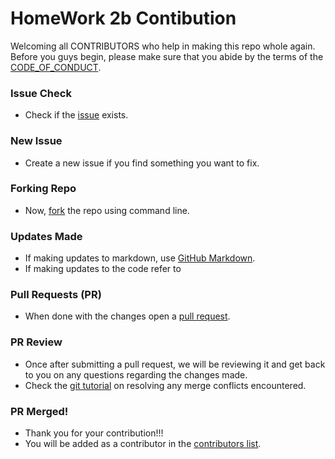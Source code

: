 # HomeWork 2b Contibution

Welcoming all CONTRIBUTORS who help in making this repo whole again.
Before you guys begin, please make sure that you abide by the terms of the [CODE_OF_CONDUCT](https://github.com/bradley-erickson/f21-se-hw2b/blob/main/CODE_OF_CONDUCT.md).

### Issue Check
- Check if the [issue](https://github.com/bradley-erickson/f21-se-hw2b/issues) exists.

### New Issue
- Create a new issue if you find something you want to fix.

### Forking Repo
- Now, [fork](https://docs.github.com/en/get-started/quickstart/fork-a-repo#fork-an-example-repository) the repo using command line.

### Updates Made
- If making updates to markdown, use [GitHub Markdown](https://github.com/github/docs/blob/main/contributing/content-markup-reference.md).
- If making updates to the code refer to 

### Pull Requests (PR)
- When done with the changes open a [pull request](https://github.com/bradley-erickson/f21-se-hw2b/pulls).

### PR Review
- Once after submitting a pull request, we will be reviewing it and get back to you on any questions regarding the changes made.
- Check the [git tutorial](https://lab.github.com/githubtraining/managing-merge-conflicts) on resolving any merge conflicts encountered.

### PR Merged!
- Thank you for your contribution!!!
- You will be added as a contributor in the [contributors list](https://github.com/bradley-erickson/f21-se-hw2b/graphs/contributors).

